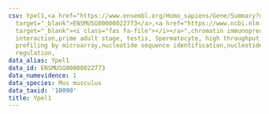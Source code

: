```yaml
---
csv: Ypel1,<a href="https://www.ensembl.org/Homo_sapiens/Gene/Summary?db=core;g=ENSMUSG00000022773"
  target="_blank">ENSMUSG00000022773</a>,<a href="https://www.ncbi.nlm.nih.gov/pubmed/23834426"
  target="_blank"><i class="fas fa-file"></i></a>",chromatin immunoprecipitation assay,direct
  interaction,prime adult stage, testis, Spermatocyte, high throughput transcription
  profiling by microarray,nucleotide sequence identification,nucleotide sequence identification,transcriptional
  regulation,
data_alias: Ypel1
data_id: ENSMUSG00000022773
data_numevidence: 1
data_species: Mus musculus
data_taxid: '10090'
title: Ypel1
---
```

